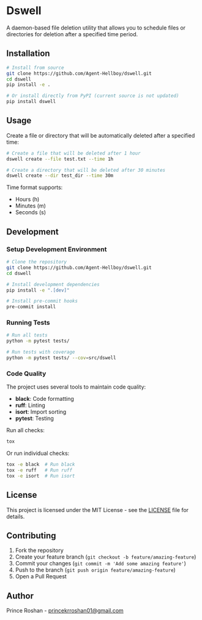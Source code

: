# Dswell

A daemon-based file deletion utility that allows you to schedule files or directories for deletion after a specified time period.

## Installation

```bash
# Install from source
git clone https://github.com/Agent-Hellboy/dswell.git
cd dswell
pip install -e .

# Or install directly from PyPI (current source is not updated)
pip install dswell
```

## Usage

Create a file or directory that will be automatically deleted after a specified time:

```bash
# Create a file that will be deleted after 1 hour
dswell create --file test.txt --time 1h

# Create a directory that will be deleted after 30 minutes
dswell create --dir test_dir --time 30m
```

Time format supports:
- Hours (h)
- Minutes (m)
- Seconds (s)

## Development

### Setup Development Environment

```bash
# Clone the repository
git clone https://github.com/Agent-Hellboy/dswell.git
cd dswell

# Install development dependencies
pip install -e ".[dev]"

# Install pre-commit hooks
pre-commit install
```

### Running Tests

```bash
# Run all tests
python -m pytest tests/

# Run tests with coverage
python -m pytest tests/ --cov=src/dswell
```

### Code Quality

The project uses several tools to maintain code quality:

- **black**: Code formatting
- **ruff**: Linting
- **isort**: Import sorting
- **pytest**: Testing

Run all checks:
```bash
tox
```

Or run individual checks:
```bash
tox -e black  # Run black
tox -e ruff   # Run ruff
tox -e isort  # Run isort
```

## License

This project is licensed under the MIT License - see the [LICENSE](LICENSE) file for details.

## Contributing

1. Fork the repository
2. Create your feature branch (`git checkout -b feature/amazing-feature`)
3. Commit your changes (`git commit -m 'Add some amazing feature'`)
4. Push to the branch (`git push origin feature/amazing-feature`)
5. Open a Pull Request

## Author

Prince Roshan - [princekrroshan01@gmail.com](mailto:princekrroshan01@gmail.com)
